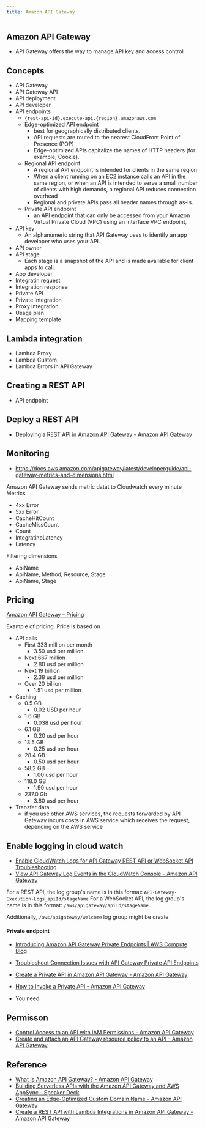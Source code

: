 ```yaml
---
title: Amazon API Gateway
---
```


## Amazon API Gateway

* API Gateway offers the way to manage API key and access control

## Concepts
* API Gateway
* API Gateway API
* API deployment
* API developer
* API endpoints
    * `{rest-api-id}.execute-api.{region}.amazonaws.com`
    * Edge-optimized API endpoint
        * best for geographically distributed clients.
        * API requests are routed to the nearest CloudFront Point of Presence (POP)
        * Edge-optimized APIs capitalize the names of HTTP headers (for example, Cookie).
    * Regional API endpoint
        * A regional API endpoint is intended for clients in the same region
        * When a client running on an EC2 instance calls an API in the same region, or when an API is intended to serve a small number of clients with high demands, a regional API reduces connection overhead
        * Regional and private APIs pass all header names through as-is.
    * Private API endpoint
        * an API endpoint that can only be accessed from your Amazon Virtual Private Cloud (VPC) using an interface VPC endpoint,
* API key
    * An alphanumeric string that API Gateway uses to identify an app developer who uses your API. 
* API owner
* API stage
    * Each stage is a snapshot of the API and is made available for client apps to call.
* App developer
* Integratin request
* Integration response
* Private API
* Private integration
* Proxy integration
* Usage plan
* Mapping template



## Lambda integration
* Lambda Proxy
* Lambda Custom
* Lambda Errors in API Gateway

## Creating a REST API

* API endpoint


## Deploy a REST API
* [Deploying a REST API in Amazon API Gateway \- Amazon API Gateway](https://docs.aws.amazon.com/apigateway/latest/developerguide/how-to-deploy-api.html)


## Monitoring
* https://docs.aws.amazon.com/apigateway/latest/developerguide/api-gateway-metrics-and-dimensions.html

Amazon API Gateway sends metric datat to Cloudwatch every minute
Metrics

* 4xx Error
* 5xx Error
* CacheHitCount
* CacheMissCount
* Count
* IntegratinoLatency
* Latency

Filtering dimensions


* ApiName
* ApiName, Method, Resource, Stage
* ApiName, Stage

## Pricing
[Amazon API Gateway – Pricing](https://aws.amazon.com/api-gateway/pricing/)

Example of pricing.
Price is based on 

* API calls
    * First 333 million per month
        * 3.50 usd per million
    * Next 667 million
        * 2.80 usd per million
    * Next 19 billion
        * 2.38 usd per million
    * Over 20 billion
        * 1.51 usd per million
* Caching
    * 0.5 GB
        * 0.02 USD per hour
    * 1.6 GB
        * 0.038 usd per hour
    * 6.1 GB
        * 0.20 usd per hour
    * 13.5 GB
        * 0.25 usd per hour
    * 28.4 GB
        * 0.50 usd per hour
    * 58.2 GB
        * 1.00 usd per hour
    * 118.0 GB
        * 1.90 usd per hour
    * 237.0 Gb
        * 3.80 usd per hour
* Transfer data
    * if you use other AWS services, the requests forwarded by API Gateway incurs costs in AWS service which receives the request, depending on the AWS service


## Enable logging in cloud watch
- [Enable CloudWatch Logs for API Gateway REST API or WebSocket API Troubleshooting](https://aws.amazon.com/premiumsupport/knowledge-center/api-gateway-cloudwatch-logs/)
- [View API Gateway Log Events in the CloudWatch Console \- Amazon API Gateway](https://docs.aws.amazon.com/apigateway/latest/developerguide/view-cloudwatch-log-events-in-cloudwatch-console.html)

For a REST API, the log group's name is in this format: `API-Gateway-Execution-Logs_apiId/stageName`
For a WebSocket API, the log group's name is in this format: `/aws/apigateway/apiId/stageName`.

Additionally, `/aws/apigateway/welcome` log group might be create

#### Private endpoint
- [Introducing Amazon API Gateway Private Endpoints \| AWS Compute Blog](https://aws.amazon.com/blogs/compute/introducing-amazon-api-gateway-private-endpoints/)
- [Troubleshoot Connection Issues with API Gateway Private API Endpoints](https://aws.amazon.com/premiumsupport/knowledge-center/api-gateway-private-endpoint-connection/)
- [Create a Private API in Amazon API Gateway \- Amazon API Gateway](https://docs.aws.amazon.com/apigateway/latest/developerguide/apigateway-private-apis.html#apigateway-private-api-create-interface-vpc-endpoint)
- [How to Invoke a Private API \- Amazon API Gateway](https://docs.aws.amazon.com/apigateway/latest/developerguide/apigateway-private-api-test-invoke-url.html#w20aac13c16c28c11)

- You need 

## Permisson
- [Control Access to an API with IAM Permissions \- Amazon API Gateway](https://docs.aws.amazon.com/apigateway/latest/developerguide/permissions.html)
- [Create and attach an API Gateway resource policy to an API \- Amazon API Gateway](https://docs.aws.amazon.com/apigateway/latest/developerguide/apigateway-resource-policies-create-attach.html)


## Reference
* [What Is Amazon API Gateway? \- Amazon API Gateway](https://docs.aws.amazon.com/apigateway/latest/developerguide/welcome.html)
* [Building Serverless APIs with the Amazon API Gateway and AWS AppSync \- Speaker Deck](https://speakerdeck.com/danilop/building-serverless-apis-with-the-amazon-api-gateway-and-aws-appsync?slide=14)
* [Creating an Edge\-Optimized Custom Domain Name \- Amazon API Gateway](https://docs.aws.amazon.com/apigateway/latest/developerguide/how-to-edge-optimized-custom-domain-name.html)
* [Create a REST API with Lambda Integrations in Amazon API Gateway \- Amazon API Gateway](https://docs.aws.amazon.com/apigateway/latest/developerguide/apigateway-getting-started-with-rest-apis.html)
